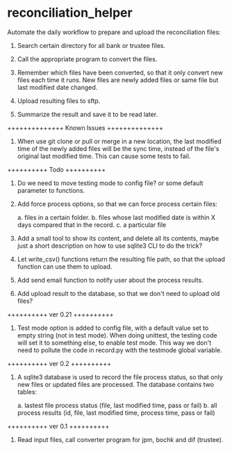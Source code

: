 # reconciliation_helper

Automate the daily workflow to prepare and upload the reconciliation files:

1. Search certain directory for all bank or trustee files.

2. Call the appropriate program to convert the files.

3. Remember which files have been converted, so that it only convert new files each time it runs. New files are newly added files or same file but last modified date changed.

4. Upload resulting files to sftp.

5. Summarize the result and save it to be read later.



++++++++++++++
Known Issues
++++++++++++++
1. When use git clone or pull or merge in a new location, the last modified time of the newly added files will be the sync time, instead of the file's original last modified time. This can cause some tests to fail.




++++++++++
Todo
++++++++++
1. Do we need to move testing mode to config file? or some default parameter to functions.

2. Add force process options, so that we can force process certain files:

	a. files in a certain folder.
	b. files whose last modified date is within X days compared that in the record.
	c. a particular file

3. Add a small tool to show its content, and delete all its contents, maybe just a short description on how to use sqlite3 CLI to do the trick?

4. Let write_csv() functions return the resulting file path, so that the upload function can use them to upload.

5. Add send email function to notify user about the process results.

6. Add upload result to the database, so that we don't need to upload old files?



++++++++++
ver 0.21
++++++++++
1. Test mode option is added to config file, with a default value set to empty string (not in test mode). When doing unittest, the testing code will set it to something else, to enable test mode. This way we don't need to pollute the code in record.py with the testmode global variable.



++++++++++
ver 0.2
++++++++++
1. A sqlite3 database is used to record the file process status, so that only new files or updated files are processed. The database contains two tables:
	
	a. lastest file process status (file, last modified time, pass or fail)
	b. all process results (id, file, last modified time, process time, pass or fail)



++++++++++
ver 0.1
++++++++++
1. Read input files, call converter program for jpm, bochk and dif (trustee).



